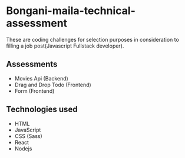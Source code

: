 # Bongani-maila-technical-assessment

These are coding challenges for selection purposes in consideration to filling a job post(Javascript Fullstack developer).

## Assessments
- Movies Api (Backend)
- Drag and Drop Todo (Frontend)
- Form (Frontend)

## Technologies used

- HTML
- JavaScript
- CSS (Sass)
- React
- Nodejs
